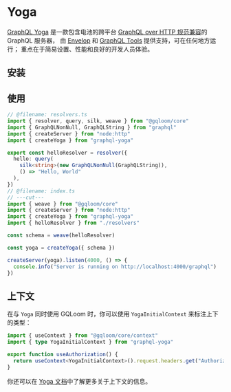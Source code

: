# Yoga

[GraphQL Yoga](https://the-guild.dev/graphql/yoga-server) 是一款包含电池的跨平台 [GraphQL over HTTP 规范兼容](https://github.com/enisdenjo/graphql-http/tree/master/implementations/graphql-yoga)的 GraphQL 服务器，
由 [Envelop](https://envelop.dev/) 和 [GraphQL Tools](https://graphql-tools.com/) 提供支持，可在任何地方运行；
重点在于简易设置、性能和良好的开发人员体验。

## 安装

<!--@include: ../../snippets/install-yoga.md-->

## 使用

```ts twoslash
// @filename: resolvers.ts
import { resolver, query, silk, weave } from "@gqloom/core"
import { GraphQLNonNull, GraphQLString } from "graphql"
import { createServer } from "node:http"
import { createYoga } from "graphql-yoga"

export const helloResolver = resolver({
  hello: query(
    silk<string>(new GraphQLNonNull(GraphQLString)),
    () => "Hello, World"
  ),
})
// @filename: index.ts
// ---cut---
import { weave } from "@gqloom/core"
import { createServer } from "node:http"
import { createYoga } from "graphql-yoga"
import { helloResolver } from "./resolvers"

const schema = weave(helloResolver)

const yoga = createYoga({ schema })

createServer(yoga).listen(4000, () => {
  console.info("Server is running on http://localhost:4000/graphql")
})
```

## 上下文

在与 `Yoga` 同时使用 GQLoom 时，你可以使用 `YogaInitialContext` 来标注上下的类型：

```ts twoslash
import { useContext } from "@gqloom/core/context"
import { type YogaInitialContext } from "graphql-yoga"

export function useAuthorization() {
  return useContext<YogaInitialContext>().request.headers.get("Authorization")
}
```

你还可以在 [Yoga 文档](https://the-guild.dev/graphql/yoga-server/docs/features/context)中了解更多关于上下文的信息。